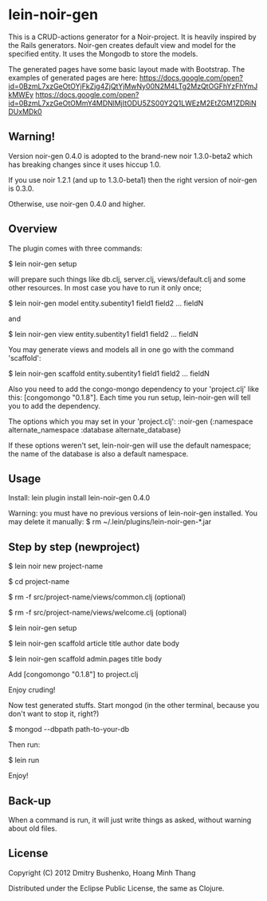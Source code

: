 # lein-noir-gen
This is a CRUD-actions generator for a Noir-project. It is heavily inspired by the Rails generators.
Noir-gen creates default view and model for the specified entity. It uses the Mongodb to store the models.

The generated pages have some basic layout made with Bootstrap. The examples of generated pages are here: https://docs.google.com/open?id=0BzmL7xzGeOtOYjFkZjg4ZjQtYjMwNy00N2M4LTg2MzQtOGFhYzFhYmJkMWEy https://docs.google.com/open?id=0BzmL7xzGeOtOMmY4MDNlMjItODU5ZS00Y2Q1LWEzM2EtZGM1ZDRiNDUxMDk0

## Warning!

Version noir-gen 0.4.0 is adopted to the brand-new noir 1.3.0-beta2 which has breaking changes since it uses hiccup 1.0.

If you use noir 1.2.1 (and up to 1.3.0-beta1) then the right version of noir-gen is 0.3.0.

Otherwise, use noir-gen 0.4.0 and higher.

## Overview

The plugin comes with three commands:

$ lein noir-gen setup

will prepare such things like db.clj, server.clj, views/default.clj and some other resources. In most case you have to run it only once;

$ lein noir-gen model entity.subentity1 field1 field2 ... fieldN

and

$ lein noir-gen view entity.subentity1 field1 field2 ... fieldN

You may generate views and models all in one go with the command 'scaffold':

$ lein noir-gen scaffold entity.subentity1 field1 field2 ... fieldN

Also you need to add the congo-mongo dependency to your 'project.clj' like this: [congomongo "0.1.8"]. Each time you run setup, lein-noir-gen will tell you to add the dependency.

The options which you may set in your 'project.clj':
:noir-gen {:namespace alternate_namespace
           :database alternate_database}

If these options weren't set, lein-noir-gen will use the default namespace; the name of the database is also a default namespace.

## Usage
Install:
lein plugin install lein-noir-gen 0.4.0

Warning: you must have no previous versions of lein-noir-gen installed. You may delete it manually: $ rm ~/.lein/plugins/lein-noir-gen-*.jar

## Step by step (newproject)

$ lein noir new project-name

$ cd project-name

$ rm -f src/project-name/views/common.clj (optional)

$ rm -f src/project-name/views/welcome.clj (optional)

$ lein noir-gen setup

$ lein noir-gen scaffold article title author date body

$ lein noir-gen scaffold admin.pages title body

Add [congomongo "0.1.8"] to project.clj

Enjoy cruding!

Now test generated stuffs. Start mongod (in the other terminal, because you don't want to stop it, right?)

$ mongod --dbpath path-to-your-db

Then run:

$ lein run

Enjoy!

## Back-up

When a command is run, it will just write things as asked, without warning about old files.

## License

Copyright (C) 2012 Dmitry Bushenko, Hoang Minh Thang

Distributed under the Eclipse Public License, the same as Clojure.
